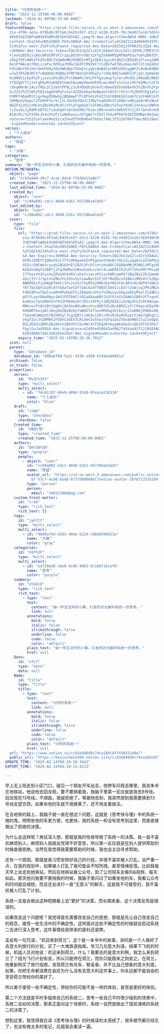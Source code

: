 ```yaml
---
title: "讨厌的系统一"
date: "2023-12-25T08:40:00.000Z"
lastmod: "2024-01-09T06:35:00.000Z"
draft: false
featuredImage: "https://prod-files-secure.s3.us-west-2.amazonaws.com/d7dbc101-8\
  2ce-4f96-ae1a-879bd6c9f3a6/842bc657-d3c2-4220-9185-f8c344023a18/%E6%80%9D%E8%\
  80%83%E5%BF%AB%E4%B8%8E%E6%85%A2.jpeg?X-Amz-Algorithm=AWS4-HMAC-SHA256&X-Amz-\
  Content-Sha256=UNSIGNED-PAYLOAD&X-Amz-Credential=ASIAZI2LB4666HSYEPC2%2F20250\
  214%2Fus-west-2%2Fs3%2Faws4_request&X-Amz-Date=20250214T082913Z&X-Amz-Expires\
  =3600&X-Amz-Security-Token=IQoJb3JpZ2luX2VjEAAaCXVzLXdlc3QtMiJIMEYCIQDOUIBx%2\
  Fjew%2BS91ss0GcNPUCMFVhIrzpLBhtMrnYBC%2FTgIhANHMSpMTNaPGSy7n8%2B4TDYJ2f37C4xW\
  v0kpfOFv8W%2FhZKv8DCCkQABoMNjM3NDIzMTgzODA1Igzs8lQNj%2B5Q4hjFlesq3AMoWIBDmqs4\
  OejPfWAcAJ7OULizaPuc9FN1aJhMarGUZFCM5VkF71%2BVfwETWioHavx6hlXtzGGXOnS9SwlxM%2\
  Fd%2BnY9VzhUr6ehFD9y5DeVWkQDp758aExtyqUiNaB4Cpr8H%2BInygWYZr8oNnD9BKGNvf7771q\
  uJw3JR%2B3DY37vBqHDAzXDBQu3YNP3BdJehVDGwZjrl4HLBQZ1wGWhZJFjqtL3pHkEmQui6eD8Mr\
  0z8N9V1cEpX%2FjysovzD%2B%2FrCKWmRul8%2FFFgsuAup7ylmrcMndGLcK8wQExN6EOF8QsjV0D\
  YTOZgQY71jtmtgK8uM1wR0QVthmUIQuaWyEbwXVPd5veL4A0fx5zfairM27mIMbj%2FIWtxWPBKjR\
  cQnqH0vBciAcx7RQc2C33e5tPP8LzJc6YbDdbzbokYCn9me85EbXdGBaXk5%2BnV%2Fpn6a7D31En\
  GcZZnV%2FSO%2FQ1vGgbFmPqfsGal4Z2EeVbqt9w8paVCU4VVlrXh3rJ%2B5KCKg14X2sDEEjA1%2\
  FOMFF46q4MJ1lgv9wpQ5NwGgjBDAmwFTPiDPVe%2F4ZJ%2FEBO6I63zm67L%2FHHOlAfRz40Mzlfi\
  S8HNuVyXwqcC2FGHhP3urkljxL34vGkVOmJC1XDpToq6XR%2FzDQ6ru9BjqkAcW%2Bu4YpLKZIrRN\
  WQZFXiVQ1jnMLk%2Bx49iMLAFiY5%2FqpQibl%2F86a3Bbz%2Fepf0nWl1Un4uusOWPem62tQbZha\
  lzZuxGLSjE6M%2BTSCYidu8g0ttQn5mSROv7EoecsMUrex0VxGW5V5YCIj8tlbhvKcKd8GjODQc%2\
  B18cRCc%2FXZMiJk4vU%2Fz1aHUEwuiuJXTgWsToTDXlfKdv8TR9765D7EDMBpC0mZa&X-Amz-Sig\
  nature=f25251efaee9ed31ca35ed3f9d6964d78dacf48c3f531bf047f8ec06228ee7d6&X-Amz\
  -SignedHeaders=host&x-id=GetObject"
series:
  - "个人成长"
authors:
  - "陈猛"
tags:
  - "大脑"
categories:
  - "思考"
summary: "由一件生活中的小事，引发的对大脑中系统一的思考。"
NOTION_METADATA:
  object: "page"
  id: "cc83e840-d9c7-4ca1-8dc8-ff436413a8e7"
  created_time: "2023-12-25T08:40:00.000Z"
  last_edited_time: "2024-01-09T06:35:00.000Z"
  created_by:
    object: "user"
    id: "cc08a802-cdc1-4040-b261-957206a41bd5"
  last_edited_by:
    object: "user"
    id: "cc08a802-cdc1-4040-b261-957206a41bd5"
  cover:
    type: "file"
    file:
      url: "https://prod-files-secure.s3.us-west-2.amazonaws.com/d7dbc101-82ce-4f96-a\
        e1a-879bd6c9f3a6/842bc657-d3c2-4220-9185-f8c344023a18/%E6%80%9D%E8%80%8\
        3%E5%BF%AB%E4%B8%8E%E6%85%A2.jpeg?X-Amz-Algorithm=AWS4-HMAC-SHA256&X-Am\
        z-Content-Sha256=UNSIGNED-PAYLOAD&X-Amz-Credential=ASIAZI2LB4667HIBLFC7\
        %2F20250214%2Fus-west-2%2Fs3%2Faws4_request&X-Amz-Date=20250214T082826Z\
        &X-Amz-Expires=3600&X-Amz-Security-Token=IQoJb3JpZ2luX2VjEAAaCXVzLXdlc3\
        QtMiJIMEYCIQDwYE1CfYTxOR4pakGIVP5gdxpYV9oBcYOy11Lagq63cwIhAPB1p7L9Xkbzc\
        4S5ccSHCWe5ryvq%2BGk9rE%2B2%2FcUfzntcKv8DCCkQABoMNjM3NDIzMTgzODA1IgzFep\
        KGOa%2Bqt%2BDfj2Yq3AORw1UBoaVomLxz5nl4camRXKIK2%2FJVHxXMtYRuiABzUEITBRq\
        I7Tees4%2FysGuZPwSAVVeR5lahxCvjmcaFdivvYWMjqmR972BqIBeI2DJpwm8nB1tFaZov\
        GUzj3YrJrSpYx%2BHJhLX2hxIplswwNpz5SFjhFrMeQUzu%2B8ssRMiOtc%2BpctxGQ%2FA\
        NWD0OIcPiyH8gRTmbFi1Fn2n1SsTXyMtG2OMe2kpYW%2FAc4RVv0L6DPA7dAEu9DcMQB8ym\
        fKf7biGQfo2yRl8tYG8afxe53YTa0iAsOYTBN3CGOdIziE47r2SWjvqJPRiMB2uhWjnlvMX\
        F40I8PvuTQaCvxaRVHFwbqGY5iZA6pmLnVVxf%2BwusuS6gim5byM1alI%2BDcpo2rZKFYM\
        pOlPLxptDNa0bpx1W%2FRT84Ctt02a8XawH8YJ%2FFCnS%2BAK%2BO%2F7nqn%2FtGfWkIv\
        6uHGSxfp%2BQ5XnFk%2FMXmGiHrJRIvtOF0jtiBQZ8ZEzzGV8p5FnIt8CRAnqeaMd28mmbk\
        MRKvurPYA%2BYt6gRVj6hSmvNXLHKxshnzQ0D7d%2Bc6BRZCoTrlPwqra58yhMrg39cIkRO\
        686WRTmxJpWlJHxp4GZBzBZdyfaBHITeT3uvRMZmgVKtAzvj22aDNUjD96bu9BjqkAbF2rr\
        7S4ym91WmU3G7BJVN3yl7LgZqRYjlAK4s1Z0srHYvRJ5oOSmsptI1mUJqBSqC1Z8aOXZUyW\
        ekgY2oc3%2BM0%2FOOkCaXEV7LRidmnIw5hajnUTqa2mZYOx8oRW5Ilw21eQpUJTGviRn8E\
        Q5LZDIG%2BO%2Bimkz%2BXdYV15uXWr2nTIKgXEhmygdKokm3coQQJ5Pih3hbJlG8wCyIbU\
        Pqy3JuJadVD&X-Amz-Signature=41d95e450843ad9627a5bae92f1238459802d3cb69d\
        b301898b7a913db1b5e2b&X-Amz-SignedHeaders=host&x-id=GetObject"
      expiry_time: "2025-02-14T09:28:26.701Z"
  icon: null
  parent:
    type: "database_id"
    database_id: "8d6a6f9d-5a2c-433b-a560-b744eab9db1a"
  archived: false
  in_trash: false
  properties:
    series:
      id: "B%3C%3FS"
      type: "multi_select"
      multi_select:
        - id: "fdc61107-0de9-4896-9349-9feace22613d"
          name: "个人成长"
          color: "blue"
    draft:
      id: "JiWU"
      type: "checkbox"
      checkbox: false
    Created time:
      id: "UBQ%7B"
      type: "created_time"
      created_time: "2023-12-25T08:40:00.000Z"
    authors:
      id: "bK%3B%5B"
      type: "people"
      people:
        - object: "user"
          id: "cc08a802-cdc1-4040-b261-957206a41bd5"
          name: "陈猛"
          avatar_url: "https://s3-us-west-2.amazonaws.com/public.notion-static.com/775523\
            b7-57cf-4c98-8ad8-8777d898666f/notion-avatar-1678713535269.png"
          type: "person"
          person:
            email: "346521888@qq.com"
    custom-front-matter:
      id: "c~kA"
      type: "rich_text"
      rich_text: []
    tags:
      id: "jw%7CC"
      type: "multi_select"
      multi_select:
        - id: "4b08a7ed-d163-40da-b224-c8bb8599911e"
          name: "大脑"
          color: "gray"
    categories:
      id: "nbY%3F"
      type: "multi_select"
      multi_select:
        - id: "ed729a50-16e0-4cdb-9083-9c106716cef6"
          name: "思考"
          color: "purple"
    summary:
      id: "x%3AlD"
      type: "rich_text"
      rich_text:
        - type: "text"
          text:
            content: "由一件生活中的小事，引发的对大脑中系统一的思考。"
            link: null
          annotations:
            bold: false
            italic: false
            strikethrough: false
            underline: false
            code: false
            color: "default"
          plain_text: "由一件生活中的小事，引发的对大脑中系统一的思考。"
          href: null
    Date:
      id: "zYLY"
      type: "date"
      date: null
    Name:
      id: "title"
      type: "title"
      title:
        - type: "text"
          text:
            content: "讨厌的系统一"
            link: null
          annotations:
            bold: false
            italic: false
            strikethrough: false
            underline: false
            code: false
            color: "default"
          plain_text: "讨厌的系统一"
          href: null
  url: "https://www.notion.so/cc83e840d9c74ca18dc8ff436413a8e7"
  public_url: "https://kevinchen1994.notion.site/cc83e840d9c74ca18dc8ff436413a8e7"
UPDATE_TIME: "2025-02-14T08:29:20.364Z"
EXPIRY_TIME: "2025-02-14T09:29:13.421Z"

---
```

<link rel="stylesheet" href="https://cdn.jsdelivr.net/npm/katex@0.16.2/dist/katex.min.css" integrity="sha384-bYdxxUwYipFNohQlHt0bjN/LCpueqWz13HufFEV1SUatKs1cm4L6fFgCi1jT643X" crossorigin="anonymous">


早上去上班走到小区门口，碰见一个朋友开车出去，他停车问我去哪里，我说朱辛庄地铁站，他说他去回龙观，要不要捎着我，我脑子里第一反应就是我去8号线，回龙观在13号线，不顺路，我就拒绝了。等跟他告别，我突然想到我需要换到13号线去望京西，如果坐他的车就不用换乘了，还不用走着挨冻。


在去地铁的路上，我脑子就一直在想这个问题，这就是《思考快与慢》中的系统一搞的鬼，明明坐他的车更方便，也更快，我的系统一却没有思考到这里，而是直接做出了拒绝的决策。


为什么会这样呢？再往深入想，那就是我的性格导致了系统一的决策。我一直不喜欢麻烦别人，麻烦别人我就会觉得不好意思，所以第一反应就是在别人提供帮助的时候直接拒绝。当然在我觉得我需要帮助的时候，我也会主动寻求帮助。


还有一个原因，那就是我习惯安排好自己的行程，并很不喜欢被人打乱。说严重一点，在我的规划中，如果被人打乱了我可能会不知所措，甚至情绪低落。比如我每天早上会走到地铁站，然后在地铁站看公众号，到了公司班车会看B站视频，每天如此。那天他问我要不要捎我的时候，我脑子里闪过了如果坐他的车，我看公众号的时间就会缩短，而且还会进行一直“无意义”的聊天，这是我不可接受的，我不喜欢被人打乱了计划。


系统一总是会做出这种短期看上去“更好”的决策，而长期来看，这个决策反而是错误的。


如果改变这个问题呢？我觉得首先需要改变自己的思想，那就是先让自己改变自己的观念，接受一些生活中的不确定性，这样面对这些不确定性的时候就会启动系统二去进行深入思考，这件事情给我带来的是利还是弊。


孟岩有一句咒语，“欢迎来到荷兰”。这个是一本书中的故事，讲的是一个人做好了去意大利旅行的计划，买了一大堆旅游指南，学习几句意大利语，结果下飞机的时候，机组人员对他说：欢迎来到荷兰。什么？我要去的是意大利啊，我怎么来到荷兰了？因为飞行计划有变，所以只能停在荷兰，而你只能既来之则安之。在荷兰，他重新购买了旅行指南，发现荷兰有风车、郁金香，并不比自己想象的意大利差。如果，你把生命都浪费在哀叹为什么没有去意大利这件事上，你永远都不能自由的享受荷兰带给你的美好了。


所以勇于接受一些不确定性，带给你的可能不是一样的体验，甚至是更好的体验。


第二个方法就是平时多锻炼自己的系统二，思考一些自己平时很少碰到的场景中，系统二会如何决策，那真正面对这个场景时，系统一自然就做出了提前演练的系统二的决策了。


想到这里，我觉得我在读《思考快与慢》的时候读的太笼统了，很多细节都已经忘了，也没有做太多的笔记，后面我会重读一遍。

